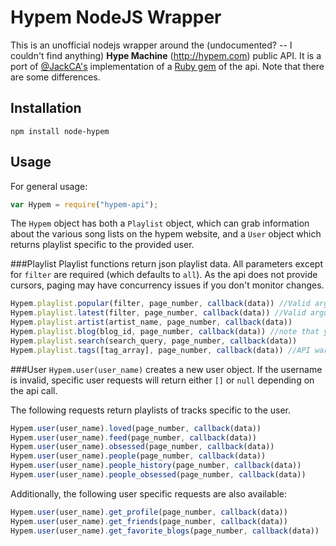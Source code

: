 # Hypem NodeJS Wrapper

This is an unofficial nodejs wrapper around the (undocumented? -- I couldn't find anything) **Hype Machine** (http://hypem.com) public API. It is a port of [@JackCA's](https://github.com/JackCA/) implementation of a [Ruby gem](https://github.com/JackCA/hypem/) of the api. Note that there are some differences.

## Installation
`npm install node-hypem`

## Usage
For general usage:
```javascript
var Hypem = require("hypem-api");
```
The `Hypem` object has both a `Playlist` object, which can grab information about the various song lists on the hypem website, and a `User` object which returns playlist specific to the provided user.

###Playlist
Playlist functions return json playlist data. All parameters except for `filter` are required (which defaults to `all`). As the api does not provide cursors, paging may have concurrency issues if you don't monitor changes.
```javascript
Hypem.playlist.popular(filter, page_number, callback(data)) //Valid arguments for filter are: all, lastweek, remix, noremix, artists, twitter`
Hypem.playlist.latest(filter, page_number, callback(data)) //Valid arguments for filter are: all, remix, noremix, us
Hypem.playlist.artist(artist_name, page_number, callback(data))
Hypem.playlist.blog(blog_id, page_number, callback(data)) //note that you need the blog id, not it's name
Hypem.playlist.search(search_query, page_number, callback(data))
Hypem.playlist.tags([tag_array], page_number, callback(data)) //API warns against using too many tags
```

###User
`Hypem.user(user_name)` creates a new user object. If the username is invalid, specific user requests will return either `[]` or `null` depending on the api call.

The following requests return playlists of tracks specific to the user.
```javascript
Hypem.user(user_name).loved(page_number, callback(data))
Hypem.user(user_name).feed(page_number, callback(data))
Hypem.user(user_name).obsessed(page_number, callback(data))
Hypem.user(user_name).people(page_number, callback(data))
Hypem.user(user_name).people_history(page_number, callback(data))
Hypem.user(user_name).people_obsessed(page_number, callback(data))
```

Additionally, the following user specific requests are also available:
```javascript
Hypem.user(user_name).get_profile(page_number, callback(data))
Hypem.user(user_name).get_friends(page_number, callback(data))
Hypem.user(user_name).get_favorite_blogs(page_number, callback(data))
```
